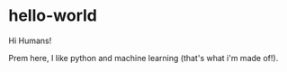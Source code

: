 # hello-world

Hi Humans!

Prem here, I like python and machine learning (that's what i'm made of!).
